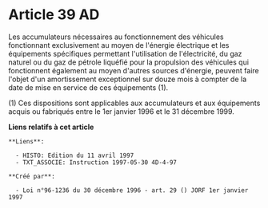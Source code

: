 # Article 39 AD

Les accumulateurs nécessaires au fonctionnement des véhicules fonctionnant exclusivement au moyen de l'énergie électrique et
les équipements spécifiques permettant l'utilisation de l'électricité, du gaz naturel ou du gaz de pétrole liquéfié pour la
propulsion des véhicules qui fonctionnent également au moyen d'autres sources d'énergie, peuvent faire l'objet d'un
amortissement exceptionnel sur douze mois à compter de la date de mise en service de ces équipements (1).

(1) Ces dispositions sont applicables aux accumulateurs et aux équipements acquis ou fabriqués entre le 1er janvier 1996 et
le 31 décembre 1999.

**Liens relatifs à cet article**

	**Liens**:

	  - HISTO: Edition du 11 avril 1997
	  - TXT_ASSOCIE: Instruction 1997-05-30 4D-4-97

	**Créé par**:

	  - Loi n°96-1236 du 30 décembre 1996 - art. 29 () JORF 1er janvier 1997
